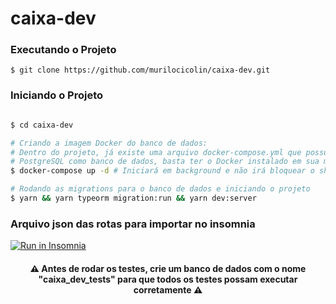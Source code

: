 # caixa-dev

### Executando o Projeto

```
$ git clone https://github.com/murilocicolin/caixa-dev.git
```

### Iniciando o Projeto
```sh

$ cd caixa-dev

# Criando a imagem Docker do banco de dados:
# Dentro do projeto, já existe uma arquivo docker-compose.yml que possui o
# PostgreSQL como banco de dados, basta ter o Docker instalado em sua máquina.
$ docker-compose up -d # Iniciará em background e não irá bloquear o shell

# Rodando as migrations para o banco de dados e iniciando o projeto
$ yarn && yarn typeorm migration:run && yarn dev:server

```
### Arquivo json das rotas para importar no insomnia
<a href="https://insomnia.rest/run/?label=Caixa-Dev-Api&uri=https%3A%2F%2Fraw.githubusercontent.com%2FMuriloCicolin%2Fcaixa-dev%2Fmaster%2FInsomnia_2020-08-23.json" target="_blank"><img src="https://insomnia.rest/images/run.svg" alt="Run in Insomnia"></a>

<h4 align="center">
 ⚠️ Antes de rodar os testes, crie um banco de dados com o nome "caixa_dev_tests" para que todos os testes possam executar corretamente ⚠️
</h4>
